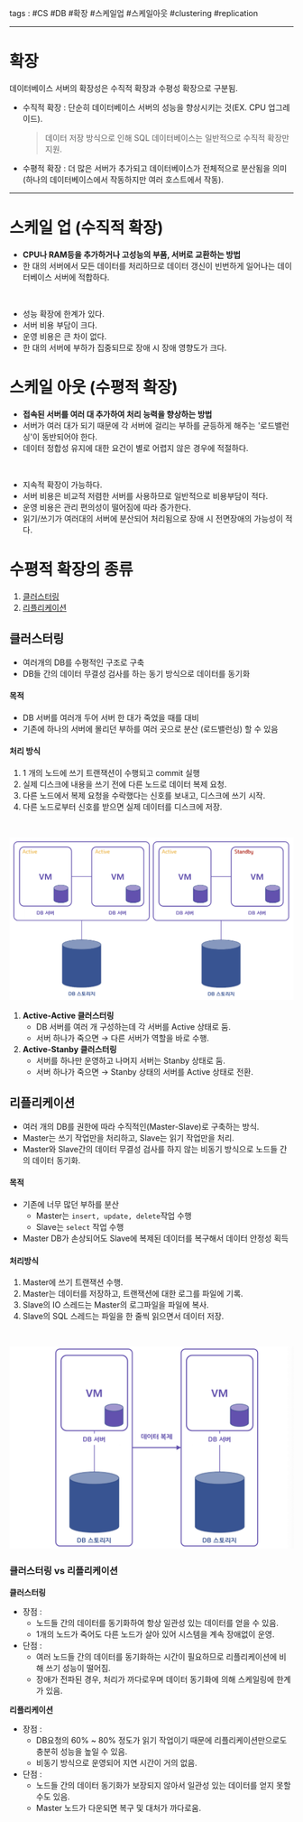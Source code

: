 tags : #CS #DB #확장 #스케일업 #스케일아웃 #clustering #replication

---
# 확장

데이터베이스 서버의 확장성은 수직적 확장과 수평성 확장으로 구분됨.

- 수직적 확장 : 단순히 데이터베이스 서버의 성능을 향상시키는 것(EX. CPU 업그레이드).
    
    > 데이터 저장 방식으로 인해 SQL 데이터베이스는 일반적으로 수직적 확장만 지원.
    
- 수평적 확장 : 더 많은 서버가 추가되고 데이터베이스가 전체적으로 분산됨을 의미(하나의 데이터베이스에서 작동하지만 여러 호스트에서 작동).

---
# 스케일 업 (수직적 확장)
- **CPU나 RAM등을 추가하거나 고성능의 부품, 서버로 교환하는 방법**
- 한 대의 서버에서 모든 데이터를 처리하므로 데이터 갱신이 빈번하게 일어나는 데이터베이스 서버에 적합하다.
<br>

- 성능 확장에 한계가 있다.
- 서버 비용 부담이 크다.
- 운영 비용은 큰 차이 없다.
- 한 대의 서버에 부하가 집중되므로 장애 시 장애 영향도가 크다.

# 스케일 아웃 (수평적 확장)
- **접속된 서버를 여러 대 추가하여 처리 능력을 향상하는 방법**
- 서버가 여러 대가 되기 때문에 각 서버에 걸리는 부하를 균등하게 해주는 '로드밸런싱'이 동반되어야 한다.
- 데이터 정합성 유지에 대한 요건이 별로 어렵지 않은 경우에 적절하다.
<br>

- 지속적 확장이 가능하다.
- 서버 비용은 비교적 저렴한 서버를 사용하므로 일반적으로 비용부담이 적다.
- 운영 비용은 관리 편의성이 떨어짐에 따라 증가한다.
- 읽기/쓰기가 여러대의 서버에 분산되어 처리됨으로 장애 시 전면장애의 가능성이 적다.

# 수평적 확장의 종류
1. [클러스터링](#클러스터링)
2. [리플리케이션](#리플리케이션)

## 클러스터링
- 여러개의 DB를 수평적인 구조로 구축
- DB들 간의 데이터 무결성 검사를 하는 동기 방식으로 데이터를 동기화
#### 목적
- DB 서버를 여러개 두어 서버 한 대가 죽었을 때를 대비
- 기존에 하나의 서버에 몰리던 부하를 여러 곳으로 분산 (로드밸런싱) 할 수 있음
#### 처리 방식
1. 1 개의 노드에 쓰기 트랜잭션이 수행되고 commit 실행
2. 실제 디스크에 내용을 쓰기 전에 다른 노드로 데이터 복제 요청.
3. 다른 노드에서 복제 요청을 수락했다는 신호를 보내고, 디스크에 쓰기 시작.
4. 다른 노드로부터 신호를 받으면 실제 데이터를 디스크에 저장.
<br>

![img](img/image6.png)
1. **Active-Active 클러스터링**
	- DB 서버를 여러 개 구성하는데 각 서버를 Active 상태로 둠.
	- 서버 하나가 죽으면 → 다른 서버가 역할을 바로 수행.
2. **Active-Stanby 클러스터링**
	- 서버를 하나만 운영하고 나머지 서버는 Stanby 상태로 둠.
	- 서버 하나가 죽으면 → Stanby 상태의 서버를 Active 상태로 전환.

## 리플리케이션
- 여러 개의 DB를 권한에 따라 수직적인(Master-Slave)로 구축하는 방식.
- Master는 쓰기 작업만을 처리하고, Slave는 읽기 작업만을 처리.
- Master와 Slave간의 데이터 무결성 검사를 하지 않는 비동기 방식으로 노드들 간의 데이터 동기화.
#### 목적
- 기존에 너무 많던 부하를 분산
	- Master는 `insert, update, delete`작업 수행
	- Slave는 `select` 작업 수행
- Master DB가 손상되어도 Slave에 복제된 데이터를 복구해서 데이터 안정성 획득
#### 처리방식
1. Master에 쓰기 트랜잭션 수행.
2. Master는 데이터를 저장하고, 트랜잭션에 대한 로그를 파일에 기록.
3. Slave의 IO 스레드는 Master의 로그파일을 파일에 복사.
4. Slave의 SQL 스레드는 파일을 한 줄씩 읽으면서 데이터 저장.
<br>

![img](img/image7.png)

### 클러스터링 vs 리플리케이션
**클러스터링**
- 장점 :
    - 노드들 간의 데이터를 동기화하여 항상 일관성 있는 데이터를 얻을 수 있음.
    - 1개의 노드가 죽어도 다른 노드가 살아 있어 시스템을 계속 장애없이 운영.
- 단점 :
    - 여러 노드들 간의 데이터를 동기화하는 시간이 필요하므로 리플리케이션에 비해 쓰기 성능이 떨어짐.
    - 장애가 전파된 경우, 처리가 까다로우며 데이터 동기화에 의해 스케일링에 한계가 있음.

**리플리케이션**
- 장점 :
    - DB요청의 60% ~ 80% 정도가 읽기 작업이기 때문에 리플리케이션만으로도 충분히 성능을 높일 수 있음.
    - 비동기 방식으로 운영되어 지연 시간이 거의 없음.
- 단점 :
    - 노드들 간의 데이터 동기화가 보장되지 않아서 일관성 있는 데이터를 얻지 못할 수도 있음.
    - Master 노드가 다운되면 복구 및 대처가 까다로움.